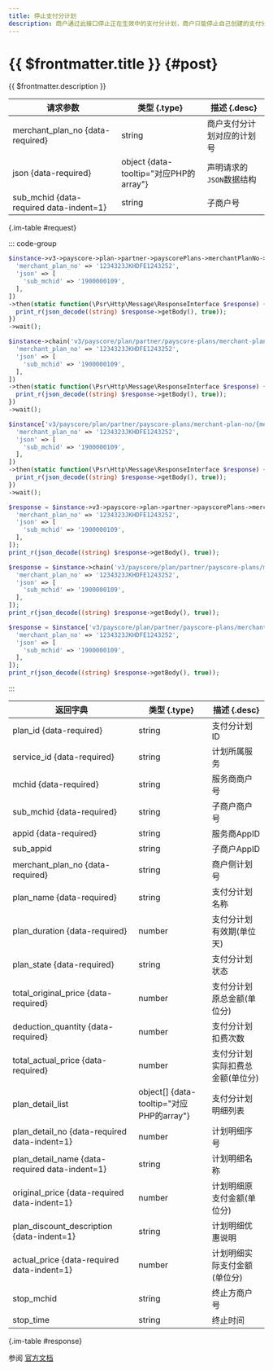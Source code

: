 ```yaml
---
title: 停止支付分计划
description: 商户通过此接口停止正在生效中的支付分计划，商户只能停止自己创建的支付分计划。
---
```


# {{ $frontmatter.title }} {#post}

{{ $frontmatter.description }}

| 请求参数 | 类型 {.type} | 描述 {.desc}
| --- | --- | ---
| merchant_plan_no {data-required} | string | 商户支付分计划对应的计划号
| json {data-required} | object {data-tooltip="对应PHP的array"} | 声明请求的`JSON`数据结构
| sub_mchid {data-required data-indent=1} | string | 子商户号

{.im-table #request}

::: code-group

```php [异步纯链式]
$instance->v3->payscore->plan->partner->payscorePlans->merchantPlanNo->_merchant_plan_no_->stop->postAsync([
  'merchant_plan_no' => '1234323JKHDFE1243252',
  'json' => [
    'sub_mchid' => '1900000109',
  ],
])
->then(static function(\Psr\Http\Message\ResponseInterface $response) {
  print_r(json_decode((string) $response->getBody(), true));
})
->wait();
```

```php [异步声明式]
$instance->chain('v3/payscore/plan/partner/payscore-plans/merchant-plan-no/{merchant_plan_no}/stop')->postAsync([
  'merchant_plan_no' => '1234323JKHDFE1243252',
  'json' => [
    'sub_mchid' => '1900000109',
  ],
])
->then(static function(\Psr\Http\Message\ResponseInterface $response) {
  print_r(json_decode((string) $response->getBody(), true));
})
->wait();
```

```php [异步属性式]
$instance['v3/payscore/plan/partner/payscore-plans/merchant-plan-no/{merchant_plan_no}/stop']->postAsync([
  'merchant_plan_no' => '1234323JKHDFE1243252',
  'json' => [
    'sub_mchid' => '1900000109',
  ],
])
->then(static function(\Psr\Http\Message\ResponseInterface $response) {
  print_r(json_decode((string) $response->getBody(), true));
})
->wait();
```

```php [同步纯链式]
$response = $instance->v3->payscore->plan->partner->payscorePlans->merchantPlanNo->_merchant_plan_no_->stop->post([
  'merchant_plan_no' => '1234323JKHDFE1243252',
  'json' => [
    'sub_mchid' => '1900000109',
  ],
]);
print_r(json_decode((string) $response->getBody(), true));
```

```php [同步声明式]
$response = $instance->chain('v3/payscore/plan/partner/payscore-plans/merchant-plan-no/{merchant_plan_no}/stop')->post([
  'merchant_plan_no' => '1234323JKHDFE1243252',
  'json' => [
    'sub_mchid' => '1900000109',
  ],
]);
print_r(json_decode((string) $response->getBody(), true));
```

```php [同步属性式]
$response = $instance['v3/payscore/plan/partner/payscore-plans/merchant-plan-no/{merchant_plan_no}/stop']->post([
  'merchant_plan_no' => '1234323JKHDFE1243252',
  'json' => [
    'sub_mchid' => '1900000109',
  ],
]);
print_r(json_decode((string) $response->getBody(), true));
```

:::

| 返回字典 | 类型 {.type} | 描述 {.desc}
| --- | --- | ---
| plan_id {data-required}| string | 支付分计划ID
| service_id {data-required}| string | 计划所属服务
| mchid {data-required}| string | 服务商商户号
| sub_mchid {data-required}| string | 子商户商户号
| appid {data-required}| string | 服务商AppID
| sub_appid | string | 子商户AppID
| merchant_plan_no {data-required}| string | 商户侧计划号
| plan_name {data-required}| string | 支付分计划名称
| plan_duration {data-required}| number | 支付分计划有效期(单位天)
| plan_state {data-required}| string | 支付分计划状态
| total_original_price {data-required}| number | 支付分计划原总金额(单位分)
| deduction_quantity {data-required}| number | 支付分计划扣费次数
| total_actual_price {data-required}| number | 支付分计划实际扣费总金额(单位分)
| plan_detail_list | object[] {data-tooltip="对应PHP的array"} | 支付分计划明细列表
| plan_detail_no {data-required data-indent=1} | number | 计划明细序号
| plan_detail_name {data-required data-indent=1} | string | 计划明细名称
| original_price {data-required data-indent=1} | number | 计划明细原支付金额(单位分)
| plan_discount_description {data-indent=1} | string | 计划明细优惠说明
| actual_price {data-required data-indent=1} | number | 计划明细实际支付金额(单位分)
| stop_mchid | string | 终止方商户号
| stop_time | string | 终止时间

{.im-table #response}

参阅 [官方文档](https://pay.weixin.qq.com/docs/partner/apis/partner-payscore-plan/partner-pay-score-plan/stop-partner-pay-score-plan.html)

